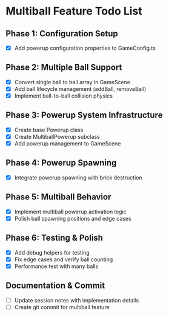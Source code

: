 # Multiball Feature Todo List

## Phase 1: Configuration Setup
- [x] Add powerup configuration properties to GameConfig.ts

## Phase 2: Multiple Ball Support  
- [x] Convert single ball to ball array in GameScene
- [x] Add ball lifecycle management (addBall, removeBall)
- [x] Implement ball-to-ball collision physics

## Phase 3: Powerup System Infrastructure
- [x] Create base Powerup class
- [x] Create MultiballPowerup subclass
- [x] Add powerup management to GameScene

## Phase 4: Powerup Spawning
- [x] Integrate powerup spawning with brick destruction

## Phase 5: Multiball Behavior
- [x] Implement multiball powerup activation logic
- [x] Polish ball spawning positions and edge cases

## Phase 6: Testing & Polish
- [x] Add debug helpers for testing
- [x] Fix edge cases and verify ball counting
- [x] Performance test with many balls

## Documentation & Commit
- [ ] Update session notes with implementation details
- [ ] Create git commit for multiball feature